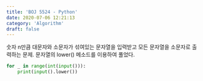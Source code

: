 ```yaml
---
title: 'BOJ 5524 - Python'
date: 2020-07-06 12:21:13
category: 'Algorithm'
draft: false
---
```

숫자 n만큼 대문자와 소문자가 섞여있는 문자열을 입력받고 모든 문자열을 소문자로 출력하는 문제. 문자열의 lower() 메소드를 이용하여 풀었다.
```python
for _ in range(int(input())):
    print(input().lower())

```